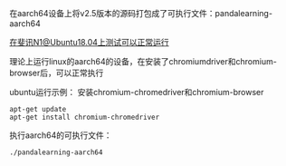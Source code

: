 在aarch64设备上将v2.5版本的源码打包成了可执行文件：pandalearning-aarch64

在斐讯N1@Ubuntu18.04上测试可以正常运行

理论上运行linux的aarch64的设备，在安装了chromiumdriver和chromium-browser后，可以正常执行

ubuntu运行示例：
安装chromium-chromedriver和chromium-browser
```
apt-get update
apt-get install chromium-chromedriver
```
执行aarch64的可执行文件：
```
./pandalearning-aarch64
```
